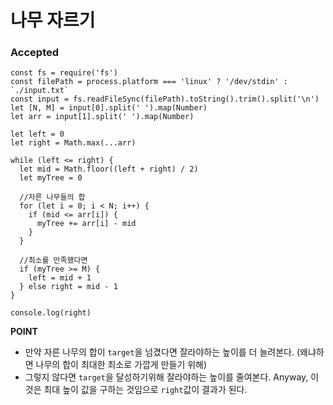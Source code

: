 # 나무 자르기

### Accepted
```
const fs = require('fs')
const filePath = process.platform === 'linux' ? '/dev/stdin' : `./input.txt`
const input = fs.readFileSync(filePath).toString().trim().split('\n')
let [N, M] = input[0].split(' ').map(Number)
let arr = input[1].split(' ').map(Number)

let left = 0
let right = Math.max(...arr)

while (left <= right) {
  let mid = Math.floor((left + right) / 2)
  let myTree = 0

  //자른 나무들의 합
  for (let i = 0; i < N; i++) {
    if (mid <= arr[i]) {
      myTree += arr[i] - mid
    }
  }

  //최소를 만족했다면
  if (myTree >= M) {
    left = mid + 1
  } else right = mid - 1
}

console.log(right)

```

**POINT**
- 만약 자른 나무의 합이 `target`을 넘겼다면 잘라야하는 높이를 더 늘려본다.
  (왜냐하면 나무의 합이 최대한 최소로 가깝게 만들기 위해)
- 그렇지 않다면 `target`을 달성하기위해 잘라야하는 높이를 줄여본다.
  Anyway, 이것은 최대 높이 값을 구하는 것임으로 `right`값이 결과가 된다.